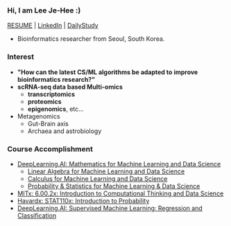 ### Hi, I am Lee Je-Hee :)
[RESUME](https://drive.google.com/file/d/103jxclEL33ysWp7b_2CtLaop3vrvNhZG/view?usp=drive_link) | [LinkedIn](https://www.linkedin.com/in/jehee-lee-202002) | [DailyStudy](https://publish.obsidian.md/jhlee)
- Bioinformatics researcher from Seoul, South Korea.

### Interest
- **"How can the latest CS/ML algorithms be adapted to improve bioinformatics research?"**
- **scRNA-seq data based Multi-omics**
  - **transcriptomics**
  - **proteomics**
  - **epigenomics**, etc...
- Metagenomics
  - Gut-Brain axis
  - Archaea and astrobiology

### Course Accomplishment
- [DeepLearning.AI: Mathematics for Machine Learning and Data Science](https://coursera.org/share/6d094f57ced10ab14e3f0b30bcc4d741)
  - [Linear Algebra for Machine Learning and Data Science](https://www.coursera.org/account/accomplishments/verify/66DNLHJKUTBB)
  - [Calculus for Machine Learning and Data Science](https://www.coursera.org/account/accomplishments/verify/H4D7SFYLRR6C)
  - [Probability & Statistics for Machine Learning & Data Science](https://coursera.org/share/2d80e70000d8ca551d9cf23f27721fe8)
- [MITx: 6.00.2x: Introduction to Computational Thinking and Data Science](https://courses.edx.org/certificates/789e5c1af03e44fd903ba531593029ac)
- [Havardx: STAT110x: Introduction to Probability ](https://courses.edx.org/certificates/df5ea0ac20b441deba4b7d39ff78288f)
- [DeepLearning.AI: Supervised Machine Learning: Regression and Classification](https://www.coursera.org/account/accomplishments/verify/JCKVDE3AX1K6)

